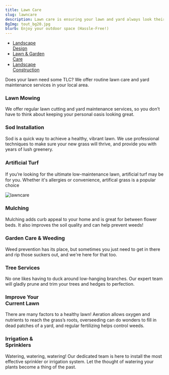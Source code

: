 ```yaml
---
title: Lawn Care
slug: lawncare
description: Lawn care is ensuring your lawn and yard always look their best
BgImg: tout_bg20.jpg
blurb: Enjoy your outdoor space (Hassle-Free!)
---
```


<nav class="subNav">
  <ul>
    <li><a href="/design" title="Landscape Design">Landscape<br>Design</a></li>
    <li class="current"><a href="/lawncare" title="Lawn & Garden Care">Lawn & Garden <br>Care</a></li>
    <li><a href="/construction" title="Landscape Construction">Landscape<br>Construction</a>
  </ul>
</nav>

Does your lawn need some TLC? We offer routine lawn care and yard maintenance services in your local area.


<div class="col3 layoutCols">
  <div class="colInner">
    <h3>Lawn Mowing</h3>
    <p>We offer regular lawn cutting and yard maintenance services, so you don’t have to think about keeping your personal oasis looking great.</p>
  </div>

  <div class="colInner">
    <h3>Sod Installation</h3>
    <p>Sod is a quick way to achieve a healthy, vibrant lawn. We use professional techniques to make sure your new grass will thrive, and provide you with years of lush greenery.</p>
  </div>

  <div class="colInner">
    <h3>Artiﬁcial Turf</h3>
    <p>If you’re looking for the ultimate low-maintenance lawn, artiﬁcial turf may be for you. Whether it's allergies or convenience, artifical grass is a popular choice</p>
  </div>
</div>


<div class="col3 layoutCols">
  <div class="colInner">
    <div class="image">
      <img alt="lawncare" src="/images/lawncare-mid.jpg">
    </div>
  </div>
</div>


<div class="col3 layoutCols">
  <div class="colInner">
    <h3>Mulching</h3>
    <p>Mulching adds curb appeal to your home and is great for between ﬂower beds. It also improves the soil quality and can help prevent weeds!</p>
  </div>

  <div class="colInner">
    <h3>Garden Care & Weeding</h3>
    <p>Weed prevention has its place, but sometimes you just need to get in there and rip those suckers out, and we're here for that too.</p>
  </div>

  <div class="colInner">
    <h3>Tree Services</h3>
    <p>No one likes having to duck around low-hanging branches. Our expert team will gladly prune and trim your trees and hedges to perfection. </p>
  </div>
</div>

<div class="col3 layoutCols">
  <div class="colInner">
    <h3>Improve Your <br>Current Lawn</h3>
    <p>There are many factors to a healthy lawn! Aeration allows oxygen and nutrients to reach the grass’s roots, overseeding can do wonders to ﬁll in dead patches of a yard, and regular fertilizing helps control weeds.</p>
  </div>



  <div class="colInner">
    <h3>Irrigation & <br>Sprinklers</h3>
    <p>Watering, watering, watering!  Our dedicated team is here to install the most effective sprinkler or irrigation system. Let the thought of watering your plants become a thing of the past. </p>
  </div>
</div>


</section>


<!-- <section class="servicetestimonial" style="background-image:url(/images/testimonial-bg.jpg)">
  <div class="wrapper layoutCols">
    <div class="numberContainer">
      <span>11</span>
      Years of Experience
    </div>
    <div class="testimonial">
      <h2>Testimonial</h2>
      <blockquote><span class="quoteLeft">&ldquo;</span>We are so thrilled with how our front and back yards have turned out! Chris was exceptionally patient and great at discussing and offering a design that reflected our lifestyle. (And he stayed on budget) Chris and his crew are courteous and refreshingly hard working. We have, and do, highly recommend Aslan Ventures!<span class="quoteRight">&rdquo;</span></blockquote>
    </div>
  </div> -->
